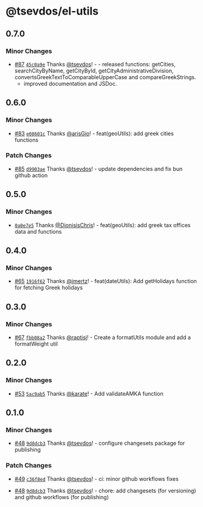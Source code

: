 # @tsevdos/el-utils

## 0.7.0

### Minor Changes

- [#87](https://github.com/tsevdos/elUtils/pull/87) [`45c0a9e`](https://github.com/tsevdos/elUtils/commit/45c0a9e9728018f368b3fcdfacfda70adf532106) Thanks [@tsevdos](https://github.com/tsevdos)! - - released functions: getCities, searchCityByName, getCityById, getCityAdministrativeDivision, convertsGreekTextToComparableUpperCase and compareGreekStrings.
  - improved documentation and JSDoc.

## 0.6.0

### Minor Changes

- [#83](https://github.com/tsevdos/elUtils/pull/83) [`e08601c`](https://github.com/tsevdos/elUtils/commit/e08601c8ccd6d0aee84ecb67349a407e762f61f3) Thanks [@arisGio](https://github.com/arisGio)! - feat(geoUtils): add greek cities functions

### Patch Changes

- [#85](https://github.com/tsevdos/elUtils/pull/85) [`d9903ae`](https://github.com/tsevdos/elUtils/commit/d9903ae26a0cabe094c636ef51c8907fb7a4ae95) Thanks [@tsevdos](https://github.com/tsevdos)! - update dependencies and fix bun github action

## 0.5.0

### Minor Changes

- [`0a0e7e5`](https://github.com/tsevdos/elUtils/commit/0a0e7e59e927d7bbbd0f5369686261682abf838f) Thanks [@DionisisChris](https://github.com/DionisisChris)! - feat(geoUtils): add greek tax offices data and functions

## 0.4.0

### Minor Changes

- [#65](https://github.com/tsevdos/elUtils/pull/65) [`1916f62`](https://github.com/tsevdos/elUtils/commit/1916f62b21ad0bc6b5d811d79e00ce0afd6724f3) Thanks [@imertz](https://github.com/imertz)! - feat(dateUtils): Add getHolidays function for fetching Greek holidays

## 0.3.0

### Minor Changes

- [#67](https://github.com/tsevdos/elUtils/pull/67) [`fbb08a2`](https://github.com/tsevdos/elUtils/commit/fbb08a2019df68fbbd1ebed3f9603ac7685e2230) Thanks [@raptisj](https://github.com/raptisj)! - Create a formatUtils module and add a formatWeight util

## 0.2.0

### Minor Changes

- [#53](https://github.com/tsevdos/elUtils/pull/53) [`5ac9ab5`](https://github.com/tsevdos/elUtils/commit/5ac9ab5df8e2a36f5bb4d3cd331873abf9de135c) Thanks [@karate](https://github.com/karate)! - Add validateAMKA function

## 0.1.0

### Minor Changes

- [#48](https://github.com/tsevdos/elUtils/pull/48) [`9d8dcb3`](https://github.com/tsevdos/elUtils/commit/9d8dcb38711205ce40bd02f9550ab8384960a99e) Thanks [@tsevdos](https://github.com/tsevdos)! - configure changesets package for publishing

### Patch Changes

- [#49](https://github.com/tsevdos/elUtils/pull/49) [`c36f8ed`](https://github.com/tsevdos/elUtils/commit/c36f8ed569bdf2c0a71154fa086bc007a12d790c) Thanks [@tsevdos](https://github.com/tsevdos)! - ci: minor github workflows fixes

- [#48](https://github.com/tsevdos/elUtils/pull/48) [`9d8dcb3`](https://github.com/tsevdos/elUtils/commit/9d8dcb38711205ce40bd02f9550ab8384960a99e) Thanks [@tsevdos](https://github.com/tsevdos)! - chore: add changesets (for versioning) and github workflows (for publishing)
